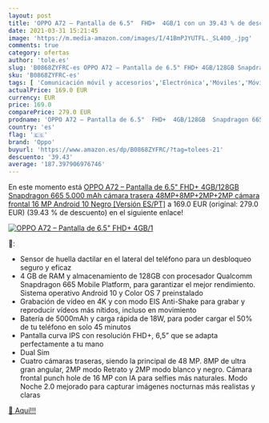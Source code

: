 ```yaml
---
layout: post
title: 'OPPO A72 – Pantalla de 6.5"  FHD+  4GB/1 con un 39.43 % de descuento'
date: 2021-03-31 15:21:45
image: 'https://m.media-amazon.com/images/I/41BmPJYUTFL._SL400_.jpg'
comments: true
category: ofertas
author: 'tole.es'
slug: 'B0868ZYFRC-es OPPO A72 – Pantalla de 6.5" FHD+ 4GB/128GB Snapdragon 665...'
sku: 'B0868ZYFRC-es'
tags: [ 'Comunicación móvil y accesorios','Electrónica','Móviles','Móviles y smartphones libres','android','oppo', ]
actualPrice: 169.0 EUR
currency: EUR
price: 169.0
comparePrice: 279.0 EUR
prodname: 'OPPO A72 – Pantalla de 6.5"  FHD+  4GB/128GB  Snapdragon 665  5.000 mAh  cámara trasera 48MP+8MP+2MP+2MP  cámara frontal 16 MP  Android 10  Negro [Versión ES/PT]'
country: 'es'
flag: '🇪🇸'
brand: 'Oppo'
buyurl: 'https://www.amazon.es/dp/B0868ZYFRC/?tag=tolees-21'
descuento: '39.43'
average: '187.397906976746'
---
```


En este momento está [OPPO A72 – Pantalla de 6.5"  FHD+  4GB/128GB  Snapdragon 665  5.000 mAh  cámara trasera 48MP+8MP+2MP+2MP  cámara frontal 16 MP  Android 10  Negro [Versión ES/PT]](https://www.amazon.es/dp/B0868ZYFRC/?tag=tolees-21) a 169.0 EUR (original: 279.0 EUR) (39.43 %  de descuento) en el siguiente enlace!

[![OPPO A72 – Pantalla de 6.5"  FHD+  4GB/1](https://m.media-amazon.com/images/I/41BmPJYUTFL._SL400_.jpg)](https://www.amazon.es/dp/B0868ZYFRC/?tag=tolees-21)

🔎:

- Sensor de huella dactilar en el lateral del teléfono para un desbloqueo seguro y eficaz
- 4 GB de RAM y almacenamiento de 128GB con procesador Qualcomm Snapdragon 665 Mobile Platform, para garantizar el mejor rendimiento. Sistema operativo Android 10 y Color OS 7 preinstalado
- Grabación de vídeo en 4K y con modo EIS Anti-Shake para grabar y reproducir vídeos más nítidos, incluso en movimiento
- Batería de 5000mAh y carga rápida de 18W, para poder cargar el 50% de tu teléfono en solo 45 minutos
- Pantalla curva IPS con resolución FHD+, 6,5” que se adapta perfectamente a tu mano
- Dual Sim
- Cuatro cámaras traseras, siendo la principal de 48 MP. 8MP de ultra gran angular, 2MP modo Retrato y 2MP modo blanco y negro. Cámara frontal punch hole de 16 MP con IA para selfies más naturales. Modo Noche 2.0 mejorado para capturar imágenes nocturnas más realistas y claras

[🛒 Aquí!!!](https://www.amazon.es/dp/B0868ZYFRC/?tag=tolees-21)
